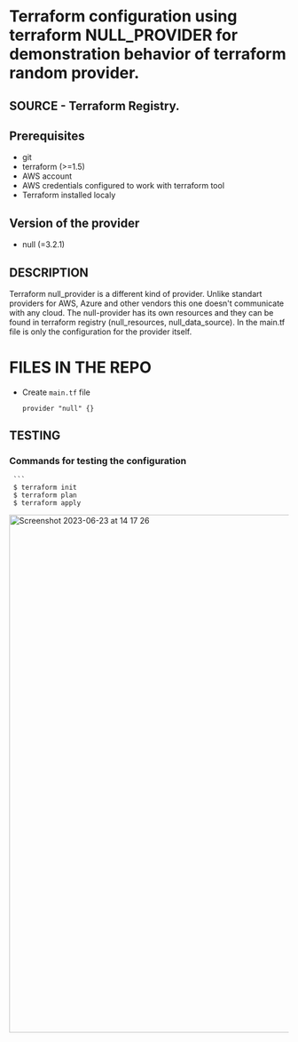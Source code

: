  # Terraform configuration using terraform NULL_PROVIDER for demonstration behavior of terraform random provider.

 ## SOURCE - Terraform Registry.
 
 ## Prerequisites

- git
- terraform (>=1.5)
- AWS account
- AWS credentials configured to work with terraform tool
- Terraform installed localy

 ## Version of the provider
 - null (=3.2.1) 


 ## DESCRIPTION

 Terraform null_provider is a different kind of provider. Unlike standart providers for AWS, Azure and other vendors this one doesn't communicate with any cloud. The null-provider 
 has its own resources and they can be found in terraform registry (null_resources, null_data_source). In the main.tf file is only the configuration for the provider itself. 

 # FILES IN THE REPO

  - Create `main.tf` file

    ```
    provider "null" {}

    ```
    

 ## TESTING

   ### Commands for testing the configuration

     ```
     $ terraform init 
     $ terraform plan
     $ terraform apply




<img width="932" alt="Screenshot 2023-06-23 at 14 17 26" src="https://github.com/dbeleva-af/null_provider/assets/105104959/6402963d-2198-4aa9-87f7-6694d886cf50">









